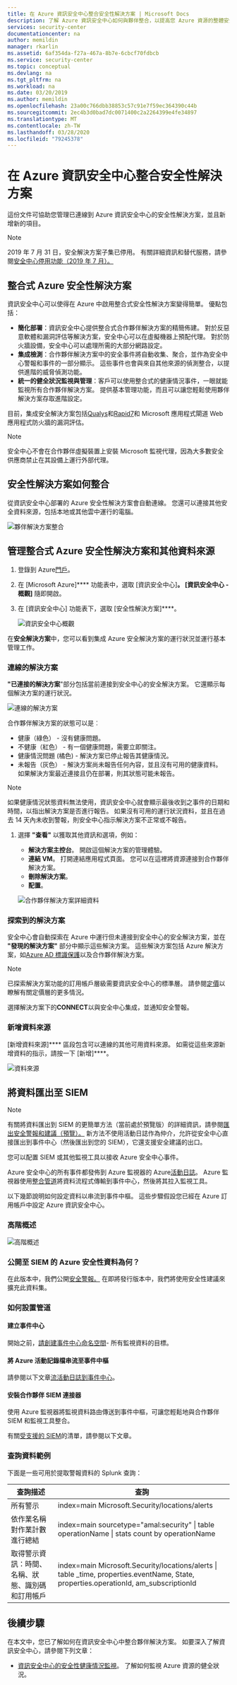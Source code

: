 ```yaml
---
title: 在 Azure 資訊安全中心整合安全性解決方案 | Microsoft Docs
description: 了解 Azure 資訊安全中心如何與夥伴整合，以提高您 Azure 資源的整體安全性。
services: security-center
documentationcenter: na
author: memildin
manager: rkarlin
ms.assetid: 6af354da-f27a-467a-8b7e-6cbcf70fdbcb
ms.service: security-center
ms.topic: conceptual
ms.devlang: na
ms.tgt_pltfrm: na
ms.workload: na
ms.date: 03/20/2019
ms.author: memildin
ms.openlocfilehash: 23a00c766dbb38853c57c91e7f59ec364390c44b
ms.sourcegitcommit: 2ec4b3d0bad7dc0071400c2a2264399e4fe34897
ms.translationtype: MT
ms.contentlocale: zh-TW
ms.lasthandoff: 03/28/2020
ms.locfileid: "79245378"
---
```

# <a name="integrate-security-solutions-in-azure-security-center"></a>在 Azure 資訊安全中心整合安全性解決方案
這份文件可協助您管理已連線到 Azure 資訊安全中心的安全性解決方案，並且新增新的項目。

> [!NOTE]
> 2019 年 7 月 31 日，安全解決方案子集已停用。 有關詳細資訊和替代服務，請參閱[安全中心停用功能（2019 年 7 月）。](security-center-features-retirement-july2019.md#menu_solutions)

## <a name="integrated-azure-security-solutions"></a>整合式 Azure 安全性解決方案
資訊安全中心可以使得在 Azure 中啟用整合式安全性解決方案變得簡單。 優點包括：

- **簡化部署**：資訊安全中心提供整合式合作夥伴解決方案的精簡佈建。 對於反惡意軟體和漏洞評估等解決方案，安全中心可以在虛擬機器上預配代理。 對於防火牆設備，安全中心可以處理所需的大部分網路設定。
- **集成檢測**：合作夥伴解決方案中的安全事件將自動收集、聚合，並作為安全中心警報和事件的一部分顯示。 這些事件也會與來自其他來源的偵測整合，以提供進階的威脅偵測功能。
- **統一的健全狀況監視與管理**：客戶可以使用整合式的健康情況事件，一眼就能監視所有合作夥伴解決方案。 提供基本管理功能，而且可以讓您輕鬆使用夥伴解決方案存取進階設定。

目前，集成安全解決方案包括[Qualys](https://www.qualys.com/public-cloud/#azure)和[Rapid7](https://www.rapid7.com/products/insightvm/)和 Microsoft 應用程式閘道 Web 應用程式防火牆的漏洞評估。

> [!NOTE]
> 安全中心不會在合作夥伴虛擬裝置上安裝 Microsoft 監視代理，因為大多數安全供應商禁止在其設備上運行外部代理。
>
>

## <a name="how-security-solutions-are-integrated"></a>安全性解決方案如何整合
從資訊安全中心部署的 Azure 安全性解決方案會自動連線。 您還可以連接其他安全資料來源，包括本地或其他雲中運行的電腦。

![夥伴解決方案整合](./media/security-center-partner-integration/security-center-partner-integration-fig8.png)

## <a name="manage-integrated-azure-security-solutions-and-other-data-sources"></a>管理整合式 Azure 安全性解決方案和其他資料來源

1. 登錄到 Azure[門戶](https://azure.microsoft.com/features/azure-portal/)。

2. 在 [Microsoft Azure]**** 功能表中，選取 [資訊安全中心]****。 [資訊安全中心 - 概觀]**** 隨即開啟。

3. 在 [資訊安全中心] 功能表下，選取 [安全性解決方案]****。

   ![資訊安全中心概觀](./media/security-center-partner-integration/overview.png)

在**安全解決方案**中，您可以看到集成 Azure 安全解決方案的運行狀況並運行基本管理工作。

### <a name="connected-solutions"></a>連線的解決方案

**"已連接的解決方案**"部分包括當前連接到安全中心的安全解決方案。 它還顯示每個解決方案的運行狀況。  

![連線的解決方案](./media/security-center-partner-integration/security-center-partner-integration-fig4.png)

合作夥伴解決方案的狀態可以是︰

* 健康（綠色） - 沒有健康問題。
* 不健康（紅色） - 有一個健康問題，需要立即關注。
* 健康情況問題 (橘色) - 解決方案已停止報告其健康情況。
* 未報告（灰色） - 解決方案尚未報告任何內容，並且沒有可用的健康資料。 如果解決方案最近連接且仍在部署，則其狀態可能未報告。

> [!NOTE]
> 如果健康情況狀態資料無法使用，資訊安全中心就會顯示最後收到之事件的日期和時間，以指出解決方案是否進行報告。 如果沒有可用的運行狀況資料，並且在過去 14 天內未收到警報，則安全中心指示解決方案不正常或不報告。
>
>

1. 選擇 **"查看"** 以獲取其他資訊和選項，例如：

   - **解決方案主控台**。 開啟這個解決方案的管理體驗。
   - **連結 VM**。 打開連結應用程式頁面。 您可以在這裡將資源連接到合作夥伴解決方案。
   - **刪除解決方案**。
   - **配置**。

   ![合作夥伴解決方案詳細資料](./media/security-center-partner-solutions/partner-solutions-detail.png)

### <a name="discovered-solutions"></a>探索到的解決方案

安全中心會自動探索在 Azure 中運行但未連接到安全中心的安全解決方案，並在 **"發現的解決方案"** 部分中顯示這些解決方案。 這些解決方案包括 Azure 解決方案，如[Azure AD 標識保護](https://docs.microsoft.com/azure/active-directory/active-directory-identityprotection)以及合作夥伴解決方案。

> [!NOTE]
> 已探索解決方案功能的訂用帳戶層級需要資訊安全中心的標準層。 請參閱[定價](security-center-pricing.md)以瞭解有關定價層的更多情況。
>
>

選擇解決方案下的**CONNECT**以與安全中心集成，並通知安全警報。

### <a name="add-data-sources"></a>新增資料來源

[新增資料來源]**** 區段包含可以連線的其他可用資料來源。 如需從這些來源新增資料的指示，請按一下 [新增]****。

![資料來源](./media/security-center-partner-integration/security-center-partner-integration-fig7.png)

## <a name="exporting-data-to-a-siem"></a>將資料匯出至 SIEM

> [!NOTE]
> 有關將資料匯出到 SIEM 的更簡單方法（當前處於預覽版）的詳細資訊，請參閱[匯出安全警報和建議（預覽）。](continuous-export.md) 新方法不使用活動日誌作為仲介，允許從安全中心直接匯出到事件中心（然後匯出到您的 SIEM），它還支援安全建議的出口。


您可以配置 SIEM 或其他監視工具以接收 Azure 安全中心事件。

Azure 安全中心的所有事件都發佈到 Azure 監視器的 Azure[活動日誌](../monitoring-and-diagnostics/monitoring-overview-activity-logs.md)。 Azure 監視器使用[整合管道](../azure-monitor/platform/stream-monitoring-data-event-hubs.md)將資料流程式傳輸到事件中心，然後將其拉入監視工具。

以下幾節說明如何設定資料以串流到事件中樞。 這些步驟假設您已經在 Azure 訂用帳戶中設定 Azure 資訊安全中心。

### <a name="high-level-overview"></a>高階概述

![高階概述](media/security-center-export-data-to-siem/overview.png)

### <a name="what-is-the-azure-security-data-exposed-to-siem"></a>公開至 SIEM 的 Azure 安全性資料為何？

在此版本中，我們公開[安全警報。](../security-center/security-center-managing-and-responding-alerts.md) 在即將發行版本中，我們將使用安全性建議來擴充此資料集。

### <a name="how-to-set-up-the-pipeline"></a>如何設置管道

#### <a name="create-an-event-hub"></a>建立事件中心

開始之前，[請創建事件中心命名空間](../event-hubs/event-hubs-create.md)- 所有監視資料的目標。

#### <a name="stream-the-azure-activity-log-to-event-hubs"></a>將 Azure 活動記錄檔串流至事件中樞

請參閱以下文章[流活動日誌到事件中心](../azure-monitor/platform/activity-logs-stream-event-hubs.md)。

#### <a name="install-a-partner-siem-connector"></a>安裝合作夥伴 SIEM 連接器 

使用 Azure 監視器將監視資料路由傳送到事件中樞，可讓您輕鬆地與合作夥伴 SIEM 和監視工具整合。

有關[受支援的 SIEM](../azure-monitor/platform/stream-monitoring-data-event-hubs.md#partner-tools-with-azure-monitor-integration)的清單，請參閱以下文章。

### <a name="example-for-querying-data"></a>查詢資料範例 

下面是一些可用於提取警報資料的 Splunk 查詢：

| **查詢描述** | **查詢** |
|----|----|
| 所有警示| index=main Microsoft.Security/locations/alerts|
| 依作業名稱對作業計數進行總結| index=main sourcetype="amal:security" \| table operationName \| stats count by operationName|
| 取得警示資訊：時間、名稱、狀態、識別碼和訂用帳戶 | index=main Microsoft.Security/locations/alerts \| table \_time, properties.eventName, State, properties.operationId, am_subscriptionId |


## <a name="next-steps"></a>後續步驟

在本文中，您已了解如何在資訊安全中心中整合夥伴解決方案。 如要深入了解資訊安全中心，請參閱下列文章：

* [資訊安全中心的安全性健康情況監視](security-center-monitoring.md)。 了解如何監視 Azure 資源的健全狀況。